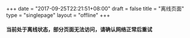 +++
date = "2017-09-25T22:21:51+08:00"
draft = false
title = "离线页面"
type = "singlepage"
layout = "offline"
+++

#### 当前处于离线状态，部分页面无法访问，请确认网络正常后重试